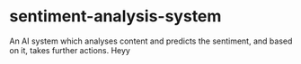 # sentiment-analysis-system
An AI system which analyses content and predicts the sentiment, and based on it, takes further actions. Heyy


